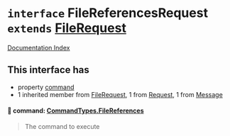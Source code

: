 # `interface` FileReferencesRequest `extends` [FileRequest](../interface.FileRequest/README.md)

[Documentation Index](../README.md)

## This interface has

- property [command](#-command-commandtypesfilereferences)
- 1 inherited member from [FileRequest](../interface.FileRequest/README.md), 1 from [Request](../interface.Request/README.md), 1 from [Message](../interface.Message/README.md)


#### 📄 command: [CommandTypes.FileReferences](../enum.CommandTypes/README.md#filereferences--filereferences)

> The command to execute



